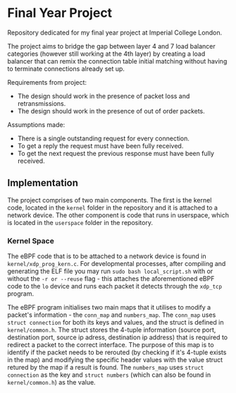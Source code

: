 # Final Year Project
Repository dedicated for my final year project at Imperial College London. 

The project aims to bridge the gap between layer 4 and 7 load balancer categories (however still working at the 4th layer) by creating a load balancer that can remix the connection table initial matching without having to terminate connections already set up.

Requirements from project:
- The design should work in the presence of packet loss and retransmissions.
- The design should work in the presence of out of order packets.

Assumptions made:
- There is a single outstanding request for every connection.
- To get a reply the request must have been fully received.
- To get the next request the previous response must have been fully received.

## Implementation
The project comprises of two main components. The first is the kernel code, located in the `kernel` folder in the repository and it is attached to a network device. The other component is code that runs in userspace, which is located in the `userspace` folder in the repository.

### Kernel Space
The eBPF code that is to be attached to a network device is found in `kernel/xdp_prog_kern.c`. For developmental processes, after compiling and generating the ELF file you may run `sudo bash local_script.sh` with or without the `-r or --reuse` flag - this attaches the aforementioned eBPF code to the `lo` device and runs each packet it detects through the `xdp_tcp` program.

The eBPF program initialises two main maps that it utilises to modify a packet's information - the `conn_map` and `numbers_map`. The `conn_map` uses `struct connection` for both its keys and values, and the struct is defined in `kernel/common.h`. The struct stores the 4-tuple information (source port, destination port, source ip adress, destination ip address) that is required to redirect a packet to the correct interface. The purpose of this map is to identify if the packet needs to be rerouted (by checking if it's 4-tuple exists in the map) and modifying the specific header values with the value struct retured by the map if a result is found. The `numbers_map` uses `struct connection` as the key and `struct numbers` (which can also be found in `kernel/common.h`) as the value.
